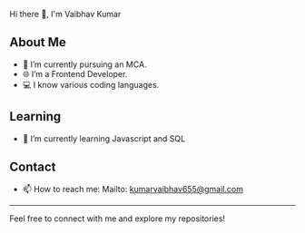 Hi there 👋, I'm Vaibhav Kumar
## About Me
- 🔭 I’m currently pursuing an MCA.
- 🌐 I’m a Frontend Developer.
- 💻 I know various coding languages.

## Learning
- 🌱 I’m currently learning Javascript and SQL


## Contact
- 📫 How to reach me: Mailto: kumarvaibhav655@gmail.com

---

Feel free to connect with me and explore my repositories!


<!---
Vaibhav655/Vaibhav655 is a ✨ special ✨ repository because its `README.md` (this file) appears on your GitHub profile.
You can click the Preview link to take a look at your changes.
--->
